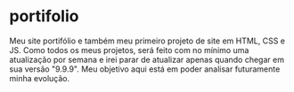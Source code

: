 # portifolio
Meu site portifólio e também meu primeiro projeto de site em HTML, CSS e JS. Como todos os meus projetos, será feito com no mínimo uma atualização por semana e irei parar de atualizar apenas quando chegar em sua versão "9.9.9". Meu objetivo aqui está em poder analisar futuramente minha evolução.

